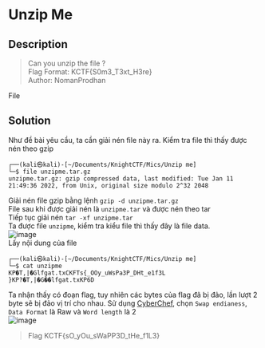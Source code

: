 # Unzip Me
## Description
> Can you unzip the file ?         
> Flag Format: KCTF{S0m3_T3xt_H3re}          
> Author: NomanProdhan

File 
## Solution
Như đề bài yêu cầu, ta cần giải nén file này ra.
Kiểm tra file thì thấy được nén theo gzip      
```
┌──(kali㉿kali)-[~/Documents/KnightCTF/Mics/Unzip me]
└─$ file unzipme.tar.gz             
unzipme.tar.gz: gzip compressed data, last modified: Tue Jan 11 21:49:36 2022, from Unix, original size modulo 2^32 2048
```
Giải nén file gzip bằng lệnh `gzip -d unzipme.tar.gz`     
File sau khi được giải nén là `unzipme.tar` và được nén theo tar     
Tiếp tục giải nén `tar -xf unzipme.tar`     
Ta được file `unzipme`, kiểm tra kiểu file thì thấy đây là file data.      
![image](https://user-images.githubusercontent.com/62021009/150647491-30a5cac1-7013-49d3-b083-caa26f3fa7c4.png)        
Lấy nội dung của file     
```
┌──(kali㉿kali)-[~/Documents/KnightCTF/Mics/Unzip me]
└─$ cat unzipme    
KP�T,|�Glfgat.txCKFTs{_OOy_uWsPa3P_DHt_e1f3L
}KP?�T,|�G��lfgat.txKP6D
```
Ta nhận thấy có đoạn flag, tuy nhiên các bytes của flag đã bị đảo, lần lượt 2 byte sẽ bị đảo vị trí cho nhau. Sử dụng [CyberChef](https://gchq.github.io/CyberChef), chọn `Swap endianess`, `Data Format` là Raw và `Word length` là 2       
![image](https://user-images.githubusercontent.com/62021009/150647770-33136f24-07ef-401d-861e-f7ba65cd2960.png)
> Flag KCTF{sO_yOu_sWaPP3D_tHe_f1L3}
